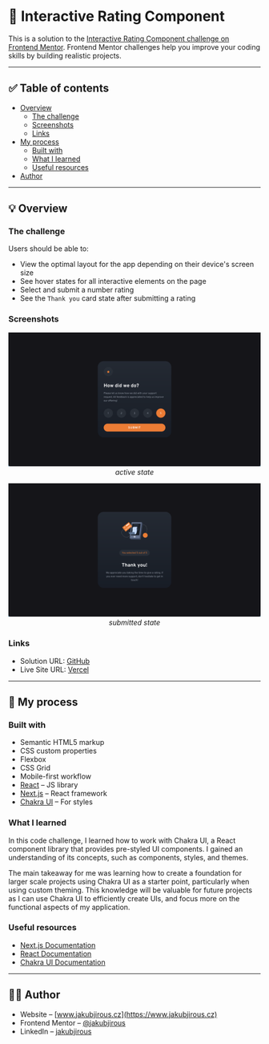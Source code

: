 # 🚀 Interactive Rating Component

This is a solution to the [Interactive Rating Component challenge on Frontend Mentor](https://www.frontendmentor.io/challenges/interactive-rating-component-koxpeBUmI). Frontend Mentor challenges help you improve your coding skills by building realistic projects.

--- 

## ✅ Table of contents

- [Overview](#-overview)
    - [The challenge](#the-challenge)
    - [Screenshots](#screenshots)
    - [Links](#links)
- [My process](#-my-process)
    - [Built with](#built-with)
    - [What I learned](#what-i-learned)
    - [Useful resources](#useful-resources)
- [Author](#-author)

---

## 💡 Overview

### The challenge

Users should be able to:

- View the optimal layout for the app depending on their device's screen size
- See hover states for all interactive elements on the page
- Select and submit a number rating
- See the `Thank you` card state after submitting a rating

### Screenshots

<p align="center"> 
  <img src="public/assets/screenshot-homepage.png" alt="active state">
  <em>active state</em>
</p>

<p align="center"> 
  <img src="public/assets/screenshot-thanks.png" alt="submitted state">
  <em>submitted state</em>
</p>

### Links

- Solution URL: [GitHub](https://github.com/jakubjirous/interactive-rating-component)
- Live Site URL: [Vercel](https://interactive-rating-component-jakubjirous.vercel.app/)

---

## 🎯 My process

### Built with

- Semantic HTML5 markup
- CSS custom properties
- Flexbox
- CSS Grid
- Mobile-first workflow
- [React](https://reactjs.org/) – JS library
- [Next.js](https://nextjs.org/) – React framework
- [Chakra UI](https://chakra-ui.com/) – For styles

### What I learned

In this code challenge, I learned how to work with Chakra UI, a React component library that provides pre-styled UI components. I gained an understanding of its concepts, such as components, styles, and themes. 

The main takeaway for me was learning how to create a foundation for larger scale projects using Chakra UI as a starter point, particularly when using custom theming. This knowledge will be valuable for future projects as I can use Chakra UI to efficiently create UIs, and focus more on the functional aspects of my application.

### Useful resources

- [Next.js Documentation](https://beta.nextjs.org/docs)
- [React Documentation](https://beta.reactjs.org/)
- [Chakra UI Documentation](https://chakra-ui.com/getting-started)

---

## 👨‍💻 Author

- Website – [www.jakubjirous.cz](https://www.jakubjirous.cz)
- Frontend Mentor – [@jakubjirous](https://www.frontendmentor.io/profile/jakubjirous)
- LinkedIn – [jakubjirous](https://www.linkedin.com/in/jakubjirous/)
